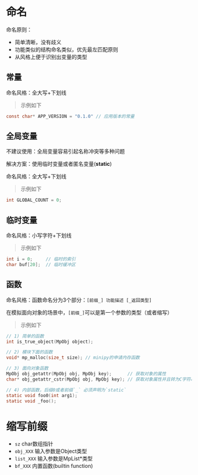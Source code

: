 # 命名

命名原则：
- 简单清晰，没有歧义
- 功能类似的结构命名类似，优先最左匹配原则
- 从风格上便于识别出变量的类型

## 常量

命名风格：全大写+下划线

> 示例如下

```c
const char* APP_VERSION = "0.1.0" // 应用版本的常量 
```

## 全局变量

不建议使用：全局变量容易引起名称冲突等多种问题

解决方案：使用临时变量或者匿名变量(**static**)

命名风格：全大写+下划线

> 示例如下

```c
int GLOBAL_COUNT = 0; 
```

## 临时变量

命名风格：小写字符+下划线

> 示例如下

```c
int i = 0;     // 临时的索引
char buf[20];  // 临时缓冲区
```

## 函数

命名风格：函数命名分为3个部分：`[前缀_] 功能描述 [_返回类型]`

在模拟面向对象的场景中，`[前缀_]`可以是第一个参数的类型（或者缩写）

> 示例如下

```c
// 1) 简单的函数
int is_true_object(MpObj object);

// 2) 模块下面的函数
void* mp_malloc(size_t size); // minipy的申请内存函数 

// 3) 面向对象函数
MpObj obj_getattr(MpObj obj, MpObj key);      // 获取对象的属性
char* obj_getattr_cstr(MpObj obj, MpObj key); // 获取对象属性并且转为C字符串

// 4) 内部函数，后缀0或者前缀`_` 必须声明为`static`
static void foo0(int arg1);
static void _foo();
```

# 缩写前缀

- `sz` char数组指针
- `obj_XXX` 输入参数是Object类型
- `list_XXX` 输入参数是MpList*类型
- `bf_XXX` 内置函数(builtin function)
